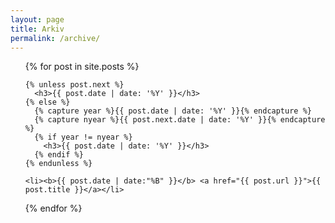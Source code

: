 ```yaml
---
layout: page
title: Arkiv
permalink: /archive/
---
```

<div class="archive">
<ul>
  {% for post in site.posts %}

    {% unless post.next %}
      <h3>{{ post.date | date: '%Y' }}</h3>
    {% else %}
      {% capture year %}{{ post.date | date: '%Y' }}{% endcapture %}
      {% capture nyear %}{{ post.next.date | date: '%Y' }}{% endcapture %}
      {% if year != nyear %}
        <h3>{{ post.date | date: '%Y' }}</h3>
      {% endif %}
    {% endunless %}

    <li><b>{{ post.date | date:"%B" }}</b> <a href="{{ post.url }}">{{ post.title }}</a></li>
  {% endfor %}
</ul>
</div>